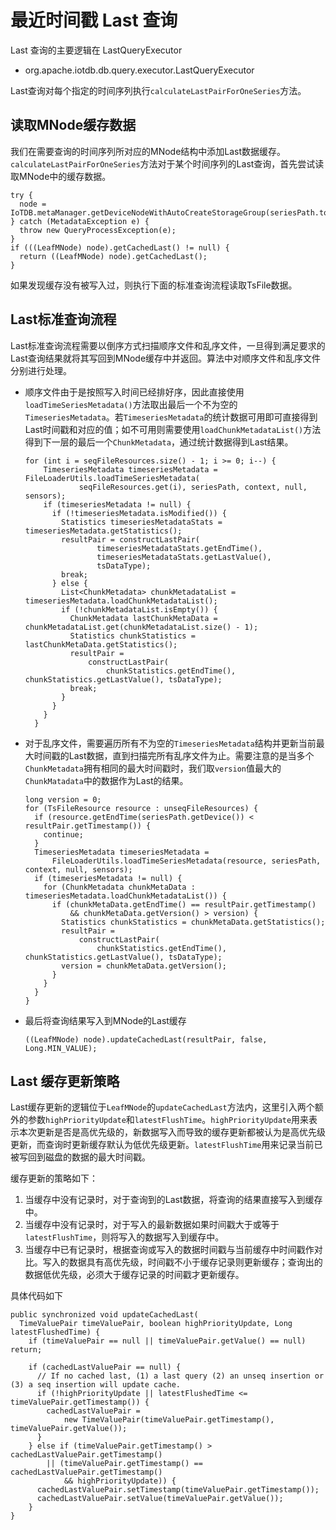 <!--

    Licensed to the Apache Software Foundation (ASF) under one
    or more contributor license agreements.  See the NOTICE file
    distributed with this work for additional information
    regarding copyright ownership.  The ASF licenses this file
    to you under the Apache License, Version 2.0 (the
    "License"); you may not use this file except in compliance
    with the License.  You may obtain a copy of the License at

        http://www.apache.org/licenses/LICENSE-2.0

    Unless required by applicable law or agreed to in writing,
    software distributed under the License is distributed on an
    "AS IS" BASIS, WITHOUT WARRANTIES OR CONDITIONS OF ANY
    KIND, either express or implied.  See the License for the
    specific language governing permissions and limitations
    under the License.

-->

# 最近时间戳 Last 查询

Last 查询的主要逻辑在 LastQueryExecutor

* org.apache.iotdb.db.query.executor.LastQueryExecutor

Last查询对每个指定的时间序列执行`calculateLastPairForOneSeries`方法。

## 读取MNode缓存数据

我们在需要查询的时间序列所对应的MNode结构中添加Last数据缓存。`calculateLastPairForOneSeries`方法对于某个时间序列的Last查询，首先尝试读取MNode中的缓存数据。
```
try {
  node = IoTDB.metaManager.getDeviceNodeWithAutoCreateStorageGroup(seriesPath.toString());
} catch (MetadataException e) {
  throw new QueryProcessException(e);
}
if (((LeafMNode) node).getCachedLast() != null) {
  return ((LeafMNode) node).getCachedLast();
}
```
如果发现缓存没有被写入过，则执行下面的标准查询流程读取TsFile数据。

## Last标准查询流程

Last标准查询流程需要以倒序方式扫描顺序文件和乱序文件，一旦得到满足要求的Last查询结果就将其写回到MNode缓存中并返回。算法中对顺序文件和乱序文件分别进行处理。
- 顺序文件由于是按照写入时间已经排好序，因此直接使用`loadTimeSeriesMetadata()`方法取出最后一个不为空的`TimeseriesMetadata`。若`TimeseriesMetadata`的统计数据可用即可直接得到Last时间戳和对应的值；如不可用则需要使用`loadChunkMetadataList()`方法得到下一层的最后一个`ChunkMetadata`，通过统计数据得到Last结果。
    ```
    for (int i = seqFileResources.size() - 1; i >= 0; i--) {
        TimeseriesMetadata timeseriesMetadata = FileLoaderUtils.loadTimeSeriesMetadata(
                seqFileResources.get(i), seriesPath, context, null, sensors);
        if (timeseriesMetadata != null) {
          if (!timeseriesMetadata.isModified()) {
            Statistics timeseriesMetadataStats = timeseriesMetadata.getStatistics();
            resultPair = constructLastPair(
                    timeseriesMetadataStats.getEndTime(),
                    timeseriesMetadataStats.getLastValue(),
                    tsDataType);
            break;
          } else {
            List<ChunkMetadata> chunkMetadataList = timeseriesMetadata.loadChunkMetadataList();
            if (!chunkMetadataList.isEmpty()) {
              ChunkMetadata lastChunkMetaData = chunkMetadataList.get(chunkMetadataList.size() - 1);
              Statistics chunkStatistics = lastChunkMetaData.getStatistics();
              resultPair =
                  constructLastPair(
                      chunkStatistics.getEndTime(), chunkStatistics.getLastValue(), tsDataType);
              break;
            }
          }
        }
      }
    ```
- 对于乱序文件，需要遍历所有不为空的`TimeseriesMetadata`结构并更新当前最大时间戳的Last数据，直到扫描完所有乱序文件为止。需要注意的是当多个`ChunkMetadata`拥有相同的最大时间戳时，我们取`version`值最大的`ChunkMatadata`中的数据作为Last的结果。

    ```
    long version = 0;
    for (TsFileResource resource : unseqFileResources) {
      if (resource.getEndTime(seriesPath.getDevice()) < resultPair.getTimestamp()) {
        continue;
      }
      TimeseriesMetadata timeseriesMetadata =
          FileLoaderUtils.loadTimeSeriesMetadata(resource, seriesPath, context, null, sensors);
      if (timeseriesMetadata != null) {
        for (ChunkMetadata chunkMetaData : timeseriesMetadata.loadChunkMetadataList()) {
          if (chunkMetaData.getEndTime() == resultPair.getTimestamp()
              && chunkMetaData.getVersion() > version) {
            Statistics chunkStatistics = chunkMetaData.getStatistics();
            resultPair =
                constructLastPair(
                    chunkStatistics.getEndTime(), chunkStatistics.getLastValue(), tsDataType);
            version = chunkMetaData.getVersion();
          }
        }
      }
    }
    ```
 - 最后将查询结果写入到MNode的Last缓存
    ```
    ((LeafMNode) node).updateCachedLast(resultPair, false, Long.MIN_VALUE);
    ```

## Last 缓存更新策略

Last缓存更新的逻辑位于`LeafMNode`的`updateCachedLast`方法内，这里引入两个额外的参数`highPriorityUpdate`和`latestFlushTime`。`highPriorityUpdate`用来表示本次更新是否是高优先级的，新数据写入而导致的缓存更新都被认为是高优先级更新，而查询时更新缓存默认为低优先级更新。`latestFlushTime`用来记录当前已被写回到磁盘的数据的最大时间戳。

缓存更新的策略如下：

1. 当缓存中没有记录时，对于查询到的Last数据，将查询的结果直接写入到缓存中。
2. 当缓存中没有记录时，对于写入的最新数据如果时间戳大于或等于`latestFlushTime`，则将写入的数据写入到缓存中。
3. 当缓存中已有记录时，根据查询或写入的数据时间戳与当前缓存中时间戳作对比。写入的数据具有高优先级，时间戳不小于缓存记录则更新缓存；查询出的数据低优先级，必须大于缓存记录的时间戳才更新缓存。

具体代码如下
```
public synchronized void updateCachedLast(
  TimeValuePair timeValuePair, boolean highPriorityUpdate, Long latestFlushedTime) {
    if (timeValuePair == null || timeValuePair.getValue() == null) return;
    
    if (cachedLastValuePair == null) {
      // If no cached last, (1) a last query (2) an unseq insertion or (3) a seq insertion will update cache.
      if (!highPriorityUpdate || latestFlushedTime <= timeValuePair.getTimestamp()) {
        cachedLastValuePair =
            new TimeValuePair(timeValuePair.getTimestamp(), timeValuePair.getValue());
      }
    } else if (timeValuePair.getTimestamp() > cachedLastValuePair.getTimestamp()
        || (timeValuePair.getTimestamp() == cachedLastValuePair.getTimestamp()
            && highPriorityUpdate)) {
      cachedLastValuePair.setTimestamp(timeValuePair.getTimestamp());
      cachedLastValuePair.setValue(timeValuePair.getValue());
    }
}
```